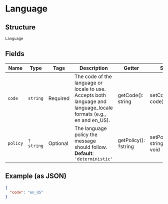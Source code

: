 
# Language

## Structure

`Language`

## Fields

| Name | Type | Tags | Description | Getter | Setter |
|  --- | --- | --- | --- | --- | --- |
| `code` | `string` | Required | The code of the language or locale to use. Accepts both language and language_locale formats (e.g., en and en_US). | getCode(): string | setCode(string code): void |
| `policy` | `?string` | Optional | The language policy the message should follow.<br>**Default**: `'deterministic'` | getPolicy(): ?string | setPolicy(?string policy): void |

## Example (as JSON)

```json
{
  "code": "en_US"
}
```


